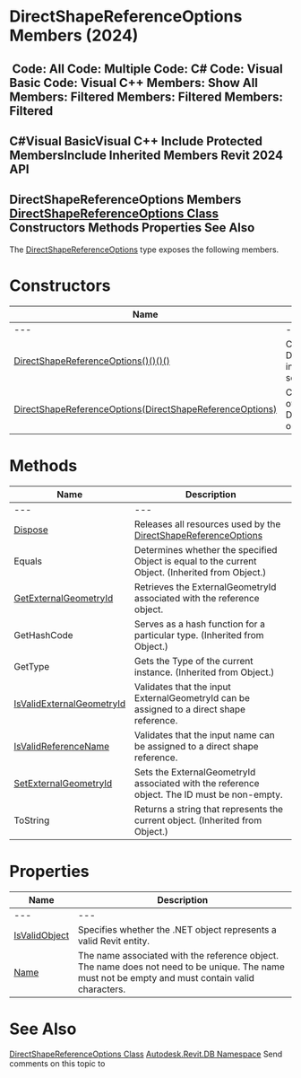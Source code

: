# DirectShapeReferenceOptions Members (2024)

﻿
 Code: All Code: Multiple Code: C# Code: Visual Basic Code: Visual C++  Members: Show All Members: Filtered Members: Filtered Members: Filtered   
---  
C#Visual BasicVisual C++
Include Protected MembersInclude Inherited Members
Revit 2024 API  
---  
DirectShapeReferenceOptions Members  
[DirectShapeReferenceOptions Class](c77da180-10dd-8e8a-d5d4-01cfc06135e5.md "DirectShapeReferenceOptions Class") Constructors Methods Properties See Also  
---  
The [DirectShapeReferenceOptions](c77da180-10dd-8e8a-d5d4-01cfc06135e5.md "DirectShapeReferenceOptions Class") type exposes the following members.
# Constructors
| Name | Description |
| --- | --- |
| --- | --- | --- |
| [DirectShapeReferenceOptions()()()()](c6be020b-aa28-86c1-1063-301a6129be3d.md "DirectShapeReferenceOptions Constructor") | Constructs a new DirectShapeRefOptions instance with default settings. |
| [DirectShapeReferenceOptions(DirectShapeReferenceOptions)](61f1ba91-f76a-15b0-bb78-9ae0bd9eb1b6.md "DirectShapeReferenceOptions Constructor \(DirectShapeReferenceOptions\)") | Constructs a new copy of the input DirectShapeRefOptions object. |

# Methods
| Name | Description |
| --- | --- |
| --- | --- | --- |
| [Dispose](dd51c911-7c46-ac8d-e207-04a1d657cc09.md "Dispose Method") | Releases all resources used by the [DirectShapeReferenceOptions](c77da180-10dd-8e8a-d5d4-01cfc06135e5.md "DirectShapeReferenceOptions Class") |
| Equals | Determines whether the specified Object is equal to the current Object. (Inherited from Object.) |
| [GetExternalGeometryId](89e9092c-025e-4a51-d82d-bf2ff385a523.md "GetExternalGeometryId Method") | Retrieves the ExternalGeometryId associated with the reference object. |
| GetHashCode | Serves as a hash function for a particular type.  (Inherited from Object.) |
| GetType | Gets the Type of the current instance. (Inherited from Object.) |
| [IsValidExternalGeometryId](7c39eef2-bc93-d270-2e5f-c1fbe599d4e6.md "IsValidExternalGeometryId Method") | Validates that the input ExternalGeometryId can be assigned to a direct shape reference. |
| [IsValidReferenceName](4ecec12f-10ee-cb15-9917-b41dd0e39cb2.md "IsValidReferenceName Method") | Validates that the input name can be assigned to a direct shape reference. |
| [SetExternalGeometryId](cf7b570f-9e31-adba-cd8d-59e52debe7d3.md "SetExternalGeometryId Method") | Sets the ExternalGeometryId associated with the reference object. The ID must be non-empty. |
| ToString | Returns a string that represents the current object. (Inherited from Object.) |

# Properties
| Name | Description |
| --- | --- |
| --- | --- | --- |
| [IsValidObject](49b9a88d-2159-79e7-3b8e-44d0df3fbd39.md "IsValidObject Property") | Specifies whether the .NET object represents a valid Revit entity. |
| [Name](e264772c-2a00-b937-171b-684d33c487d3.md "Name Property") | The name associated with the reference object. The name does not need to be unique. The name must not be empty and must contain valid characters. |

# See Also
[DirectShapeReferenceOptions Class](c77da180-10dd-8e8a-d5d4-01cfc06135e5.md "DirectShapeReferenceOptions Class")
[Autodesk.Revit.DB Namespace](87546ba7-461b-c646-cbb1-2cb8f5bff8b2.md "Autodesk.Revit.DB Namespace")
Send comments on this topic to 